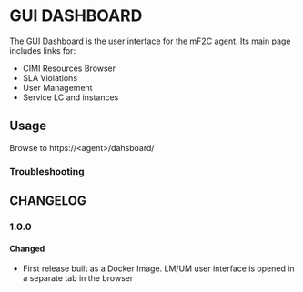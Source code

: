 # GUI DASHBOARD

The GUI Dashboard is the user interface for the mF2C agent. Its main page includes links for:
* CIMI Resources Browser
* SLA Violations
* User Management
* Service LC and instances

## Usage

Browse to https://\<agent>/dahsboard/

### Troubleshooting


## CHANGELOG

### 1.0.0

#### Changed

* First release built as a Docker Image. LM/UM user interface is opened in a separate tab in the browser



